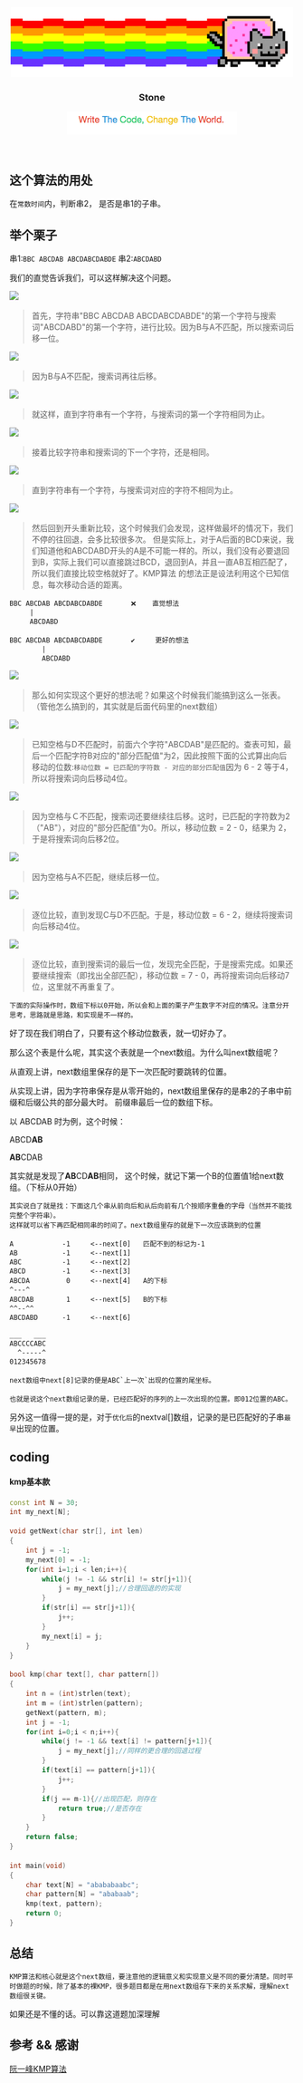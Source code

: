 <p align="center">
  <a href="http://shallweitalk.com">
    <img src="https://raw.githubusercontent.com/Haut-Stone/ACM/master/photos/nyan-cat.gif" width=500 height=123>
  </a>
  <h3 align="center">Stone</h3>
  <p align="center">
    <a href="http://shallweitalk.com">
      <img src="https://raw.githubusercontent.com/Haut-Stone/ACM/master/photos/CodeChangeWorld.png" width=300 height=40>
    </a>
  </p>
</p>
<br>

## 这个算法的用处

在`常数时间`内，判断串2， 是否是串1的子串。

## 举个栗子

串1:`BBC ABCDAB ABCDABCDABDE`
串2:`ABCDABD`

我们的直觉告诉我们，可以这样解决这个问题。

![](http://image.beekka.com/blog/201305/bg2013050103.png)
>首先，字符串"BBC ABCDAB ABCDABCDABDE"的第一个字符与搜索词"ABCDABD"的第一个字符，进行比较。因为B与A不匹配，所以搜索词后移一位。


![](http://image.beekka.com/blog/201305/bg2013050104.png)
>因为B与A不匹配，搜索词再往后移。

![](http://image.beekka.com/blog/201305/bg2013050105.png)
>就这样，直到字符串有一个字符，与搜索词的第一个字符相同为止。

![](http://image.beekka.com/blog/201305/bg2013050106.png)
>接着比较字符串和搜索词的下一个字符，还是相同。

![](http://image.beekka.com/blog/201305/bg2013050107.png)
>直到字符串有一个字符，与搜索词对应的字符不相同为止。

![](http://image.beekka.com/blog/201305/bg2013050108.png)
<!-- >然后回到开头，重新比较。
我们的直觉这时候又告诉我们，这样做的话，时间复杂度啊一定很高。然后我们要因为每个字符我们都重复判断
了多遍。浪费了不少的时间。一个基本事实是，当空格与D不匹配时，你其实知道前面六个字符是"ABCDAB"。
至少有一部分已经是匹配的了，接下来应该不用判断了才对。
这样就提高了效率。 -->
>然后回到开头重新比较，这个时候我们会发现，这样做最坏的情况下，我们不停的往回退，会多比较很多次。
但是实际上，对于A后面的BCD来说，我们知道他和ABCDABD开头的A是不可能一样的。所以，我们没有必要退回
到B，实际上我们可以直接跳过BCD，退回到A，并且一直AB互相匹配了，所以我们直接比较空格就好了。KMP算法
的想法正是设法利用这个已知信息，每次移动合适的距离。

```
BBC ABCDAB ABCDABCDABDE       ❌    直觉想法
     |
     ABCDABD

BBC ABCDAB ABCDABCDABDE       ✔️     更好的想法
        |
        ABCDABD
```

![](http://image.beekka.com/blog/201305/bg2013050109.png)
>那么如何实现这个更好的想法呢？如果这个时候我们能搞到这么一张表。（管他怎么搞到的，其实就是后面代码里的next数组）

![](http://image.beekka.com/blog/201305/bg2013050107.png)
>已知空格与D不匹配时，前面六个字符"ABCDAB"是匹配的。查表可知，最后一个匹配字符B对应的"部分匹配值"为2，因此按照下面的公式算出向后移动的位数:`移动位数 = 已匹配的字符数 - 对应的部分匹配值`因为 6 - 2 等于4，所以将搜索词向后移动4位。

![](http://image.beekka.com/blog/201305/bg2013050110.png)
>因为空格与Ｃ不匹配，搜索词还要继续往后移。这时，已匹配的字符数为2（"AB"），对应的"部分匹配值"为0。所以，移动位数 = 2 - 0，结果为 2，于是将搜索词向后移2位。

![](http://image.beekka.com/blog/201305/bg2013050111.png)
>因为空格与A不匹配，继续后移一位。

![](http://image.beekka.com/blog/201305/bg2013050112.png)
>逐位比较，直到发现C与D不匹配。于是，移动位数 = 6 - 2，继续将搜索词向后移动4位。

![](http://image.beekka.com/blog/201305/bg2013050113.png)
>逐位比较，直到搜索词的最后一位，发现完全匹配，于是搜索完成。如果还要继续搜索（即找出全部匹配），移动位数 = 7 - 0，再将搜索词向后移动7位，这里就不再重复了。

    下面的实际操作时，数组下标以0开始，所以会和上面的栗子产生数字不对应的情况。注意分开思考，思路就是思路，和实现是不一样的。

好了现在我们明白了，只要有这个移动位数表，就一切好办了。

那么这个表是什么呢，其实这个表就是一个next数组。为什么叫next数组呢？

从直观上讲，next数组里保存的是下一次匹配时要跳转的位置。

从实现上讲，因为字符串保存是从零开始的，next数组里保存的是串2的子串中前缀和后缀公共的部分最大时。
前缀串最后一位的数组下标。

以 ABCDAB 时为例，这个时候：

ABCD**AB**

**AB**CDAB

其实就是发现了**AB**CD**AB**相同， 这个时候，就记下第一个B的位置值1给next数组。（下标从0开始）

```
其实说白了就是找：下面这几个串从前向后和从后向前有几个按顺序重叠的字母（当然并不能找完整个字符串）。
这样就可以省下再匹配相同串的时间了。next数组里存的就是下一次应该跳到的位置

A            -1     <--next[0]   匹配不到的标记为-1
AB           -1     <--next[1]
ABC          -1     <--next[2]
ABCD         -1     <--next[3]
ABCDA         0     <--next[4]   A的下标
^---^         
ABCDAB        1     <--next[5]   B的下标
^^--^^ 
ABCDABD      -1     <--next[6]
```

```
___   ___
ABCCCCABC  
  ^-----^
012345678

next数组中next[8]记录的便是ABC`上一次`出现的位置的尾坐标。

也就是说这个next数组记录的是，已经匹配好的序列的上一次出现的位置。即012位置的ABC。

```

另外这一值得一提的是，对于`优化后`的nextval[]数组，记录的是已匹配好的子串`最早`出现的位置。

## coding

#### kmp基本款

```cpp
const int N = 30;
int my_next[N];

void getNext(char str[], int len)
{
    int j = -1;
    my_next[0] = -1;
    for(int i=1;i < len;i++){
        while(j != -1 && str[i] != str[j+1]){
            j = my_next[j];//合理回退的的实现
        }
        if(str[i] == str[j+1]){
            j++;
        }
        my_next[i] = j;
    }
}

bool kmp(char text[], char pattern[])
{
    int n = (int)strlen(text);
    int m = (int)strlen(pattern);
    getNext(pattern, m);
    int j = -1;
    for(int i=0;i < n;i++){
        while(j != -1 && text[i] != pattern[j+1]){
            j = my_next[j];//同样的更合理的回退过程
        }
        if(text[i] == pattern[j+1]){
            j++;
        }
        if(j == m-1){//出现匹配，则存在
            return true;//是否存在
        }
    }
    return false;
}

int main(void)
{
    char text[N] = "abababaabc";
    char pattern[N] = "ababaab";
    kmp(text, pattern);
    return 0;
}
```

## 总结

	KMP算法和核心就是这个next数组，要注意他的逻辑意义和实现意义是不同的要分清楚。同时平时做题的时候，除了基本的裸KMP，很多题目都是在用next数组存下来的关系求解，理解next数组很关键。

如果还是不懂的话。可以靠这道题加深理解
[](https://github.com/Haut-Stone/ACM/blobmaster字符串🥇字符串_KMP_next数组理解_CyclicNacklace.m)

## 参考 && 感谢
[阮一峰KMP算法](http://www.ruanyifeng.com/blog/2013/05/Knuth–Morris–Pratt_algorithm.html)
